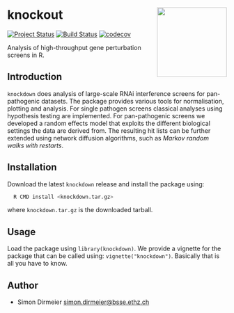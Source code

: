 # knockout <img src="https://cdn.rawgit.com/cbg-ethz/knockdown/0eff2573/inst/figure/sticker.svg" align="right" width="160px"/>

[![Project Status](http://www.repostatus.org/badges/latest/active.svg)](http://www.repostatus.org/#active)
[![Build Status](https://travis-ci.org/cbg-ethz/knockdown.svg?branch=master)](https://travis-ci.org/cbg-ethz/knockdown)
[![codecov](https://codecov.io/gh/cbg-ethz/knockdown/branch/master/graph/badge.svg)](https://codecov.io/gh/cbg-ethz/knockdown)

Analysis of high-throughput gene perturbation screens in R.

## Introduction

`knockdown` does analysis of large-scale RNAi interference screens for pan-pathogenic datasets.
The package provides various tools for normalisation, plotting and analysis. For single pathogen
screens classical analyses using hypothesis testing are implemented. For pan-pathogenic
screens we developed a random effects model that exploits the different biological settings
the data are derived from. The resulting hit lists can be further extended using network diffusion
algorithms, such as *Markov random walks with restarts*.

## Installation

Download the latest `knockdown` release and install the package using:

```bash
  R CMD install <knockdown.tar.gz>
```
where `knockdown.tar.gz` is the downloaded tarball.

## Usage

Load the package using `library(knockdown)`. We provide a vignette for the package that can be called using: `vignette("knockdown")`. Basically that is all you have to know.

## Author

* Simon Dirmeier <a href="mailto:simon.dirmeier@bsse.ethz.ch">simon.dirmeier@bsse.ethz.ch</a>
